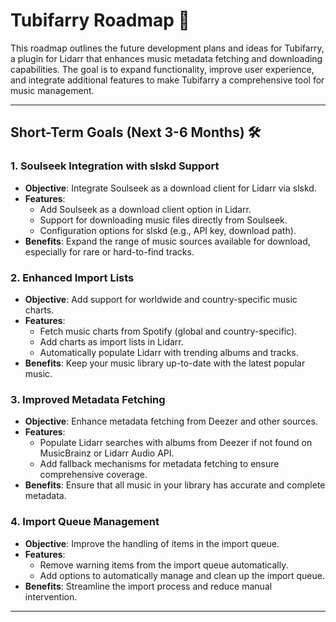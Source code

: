 # Tubifarry Roadmap 🚀

This roadmap outlines the future development plans and ideas for Tubifarry, a plugin for Lidarr that enhances music metadata fetching and downloading capabilities. The goal is to expand functionality, improve user experience, and integrate additional features to make Tubifarry a comprehensive tool for music management.

---

## Short-Term Goals (Next 3-6 Months) 🛠️

### 1. **Soulseek Integration with slskd Support**
   - **Objective**: Integrate Soulseek as a download client for Lidarr via slskd.
   - **Features**:
     - Add Soulseek as a download client option in Lidarr.
     - Support for downloading music files directly from Soulseek.
     - Configuration options for slskd (e.g., API key, download path).
   - **Benefits**: Expand the range of music sources available for download, especially for rare or hard-to-find tracks.

### 2. **Enhanced Import Lists**
   - **Objective**: Add support for worldwide and country-specific music charts.
   - **Features**:
     - Fetch music charts from Spotify (global and country-specific).
     - Add charts as import lists in Lidarr.
     - Automatically populate Lidarr with trending albums and tracks.
   - **Benefits**: Keep your music library up-to-date with the latest popular music.

### 3. **Improved Metadata Fetching**
   - **Objective**: Enhance metadata fetching from Deezer and other sources.
   - **Features**:
     - Populate Lidarr searches with albums from Deezer if not found on MusicBrainz or Lidarr Audio API.
     - Add fallback mechanisms for metadata fetching to ensure comprehensive coverage.
   - **Benefits**: Ensure that all music in your library has accurate and complete metadata.

### 4. **Import Queue Management**
   - **Objective**: Improve the handling of items in the import queue.
   - **Features**:
     - Remove warning items from the import queue automatically.
     - Add options to automatically manage and clean up the import queue.
   - **Benefits**: Streamline the import process and reduce manual intervention.

---